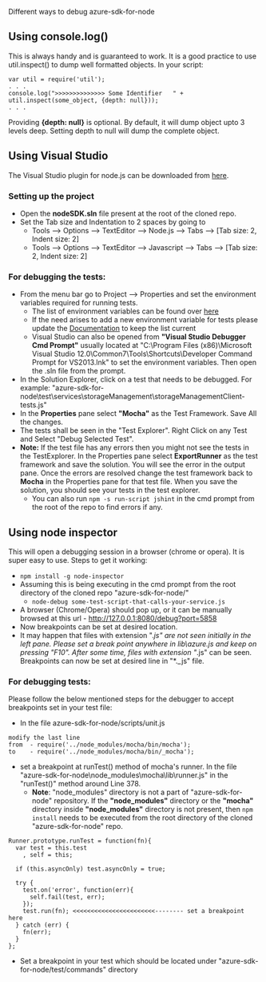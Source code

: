 Different ways to debug azure-sdk-for-node

## Using console.log()
This is always handy and is guaranteed to work.
It is a good practice to use util.inspect() to dump well formatted objects.
In your script:
```
var util = require('util');
. . .
console.log(">>>>>>>>>>>>>> Some Identifier   " + util.inspect(some_object, {depth: null}));
. . .
```
Providing **{depth: null}** is optional. By default, it will dump object upto 3 levels deep. Setting depth  to null will dump the complete object.

## Using Visual Studio
The Visual Studio plugin for node.js can be downloaded from [here](https://github.com/Microsoft/nodejstools/releases).

### Setting up the project
* Open the **nodeSDK.sln** file present at the root of the cloned repo.
* Set the Tab size and Indentation to 2 spaces by going to 
  * Tools --> Options --> TextEditor --> Node.js --> Tabs --> [Tab size: 2, Indent size: 2]
  * Tools --> Options --> TextEditor --> Javascript --> Tabs --> [Tab size: 2, Indent size: 2]

### For debugging the tests:
  * From the menu bar go to Project --> Properties and set the environment variables required for running tests.
    * The list of environment variables can be found over [here](./EnvironmentVariables.md)
    * If the need arises to add a new environment variable for tests please update the [Documentation](EnvironmentVariables.md) to keep the list current
    * Visual Studio can also be opened from **"Visual Studio Debugger Cmd Prompt"** usually located at "C:\Program Files (x86)\Microsoft Visual Studio 12.0\Common7\Tools\Shortcuts\Developer Command Prompt for VS2013.lnk" to set the environment variables. Then open the .sln file from the prompt.
  * In the Solution Explorer, click on a test that needs to be debugged. For example: "azure-sdk-for-node\test\services\storageManagement\storageManagementClient-tests.js"
  * In the **Properties** pane select **"Mocha"** as the Test Framework. Save All the changes. 
  * The tests shall be seen in the "Test Explorer". Right Click on any Test and Select "Debug Selected Test".
* **Note:** If the test file has any errors then you might not see the tests in the TestExplorer. In the Properties pane select **ExportRunner** as the test framework and save the solution. You will see the error in the output pane. Once the errors are resolved change the test framework back to **Mocha** in the Properties pane for that test file. When you save the solution, you should see your tests in the test explorer.
  * You can also run ```npm -s run-script jshint``` in the cmd prompt from the root of the repo to find errors if any. 

##  Using node inspector
This will open a debugging session in a browser (chrome or opera). It is super easy to use.
Steps to get it working:

* ```npm install -g node-inspector```
* Assuming this is being executing in the cmd prompt from the root directory of the cloned repo "azure-sdk-for-node/"
  *   ```node-debug some-test-script-that-calls-your-service.js```
* A browser (Chrome/Opera) should pop up, or it can be manually browsed at this url - http://127.0.0.1:8080/debug?port=5858
* Now breakpoints can be set at desired location.
* It may happen that files with extension "._js" are not seen initially in the left pane. Please set a break point anywhere in lib\azure.js and keep on pressing "F10". After some time, files with extension "_.js" can be seen. Breakpoints can now be set at desired line in "*._js" file.

### For debugging tests:
Please follow the below mentioned steps for the debugger to accept breakpoints set in your test file:
* In the file azure-sdk-for-node/scripts/unit.js
```
modify the last line 
from  - require('../node_modules/mocha/bin/mocha');
to    - require('../node_modules/mocha/bin/_mocha');
```
* set a breakpoint at runTest() method of mocha's runner.
In the file "azure-sdk-for-node\node_modules\mocha\lib\runner.js" in the "runTest()" method around Line 378.
  * **Note**: "node_modules" directory is not a part of "azure-sdk-for-node" repository.  If the **"node_modules"** directory or the **"mocha"** directory inside **"node_modules"** directory is not present, then ```npm install``` needs to be executed from the root directory of the cloned "azure-sdk-for-node" repo.
```
Runner.prototype.runTest = function(fn){
  var test = this.test
    , self = this;

  if (this.asyncOnly) test.asyncOnly = true;

  try {
    test.on('error', function(err){
      self.fail(test, err);
    });
    test.run(fn); <<<<<<<<<<<<<<<<<<<<<<<-------- set a breakpoint here
  } catch (err) {
    fn(err);
  }
};
```
* Set a breakpoint in your test which should be located under "azure-sdk-for-node/test/commands" directory
